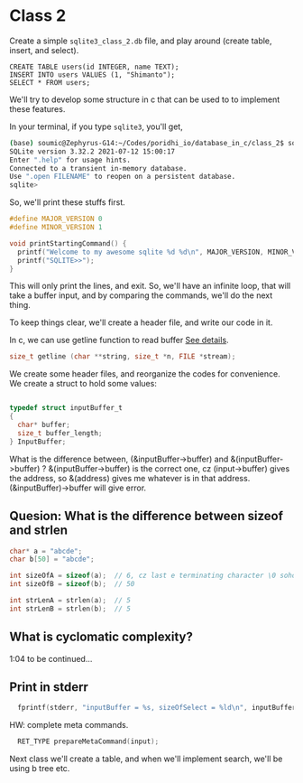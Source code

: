 # Class 2

Create a simple `sqlite3_class_2.db` file, and play around (create table, insert, and select).

```sqlite3
CREATE TABLE users(id INTEGER, name TEXT);
INSERT INTO users VALUES (1, "Shimanto");
SELECT * FROM users;
```

We'll try to develop some structure in c that can be used to to implement these features.

In your terminal, if you type `sqlite3`, you'll get,

```bash
(base) soumic@Zephyrus-G14:~/Codes/poridhi_io/database_in_c/class_2$ sqlite3
SQLite version 3.32.2 2021-07-12 15:00:17
Enter ".help" for usage hints.
Connected to a transient in-memory database.
Use ".open FILENAME" to reopen on a persistent database.
sqlite> 
```

So, we'll print these stuffs first.

```c
#define MAJOR_VERSION 0
#define MINOR_VERSION 1

void printStartingCommand() {
  printf("Welcome to my awesome sqlite %d %d\n", MAJOR_VERSION, MINOR_VERSION);
  printf("SQLITE>>");
}

```

This will only print the lines, and exit. So, we'll have an infinite loop, that will take a buffer input, and by comparing the commands, we'll do the next thing.

To keep things clear, we'll create a header file, and write our code in it.

In c, we can use getline function to read buffer [See details](https://linuxhint.com/getline-function-c/).

```c
size_t getline (char **string, size_t *n, FILE *stream);
```

We create some header files, and reorganize the codes for convenience. We create a struct to hold some values:

```c

typedef struct inputBuffer_t
{
  char* buffer;
  size_t buffer_length;
} InputBuffer;

```

 What is the difference between, (&inputBuffer->buffer) and &(inputBuffer->buffer) ?
&(inputBuffer->buffer) is the correct one, cz (input->buffer) gives the address, so &(address) gives me whatever is in that address.
(&inputBuffer)->buffer will give error.

## Quesion: What is the difference between sizeof and strlen

```c
char* a = "abcde";
char b[50] = "abcde";

int sizeOfA = sizeof(a);  // 6, cz last e terminating character \0 soho se calculate kore
int sizeOfB = sizeof(b);  // 50

int strLenA = strlen(a);  // 5
int strLenB = strlen(b);  // 5

```

## What is cyclomatic complexity?

1:04 to be continued...

## Print in stderr

```c
  fprintf(stderr, "inputBuffer = %s, sizeOfSelect = %ld\n", inputBuffer->buffer, sizeof("SELECT"));
```

HW: complete meta commands.

```c
  RET_TYPE prepareMetaCommand(input);
```

Next class we'll create a table, and when we'll implement search, we'll be using b tree etc.
